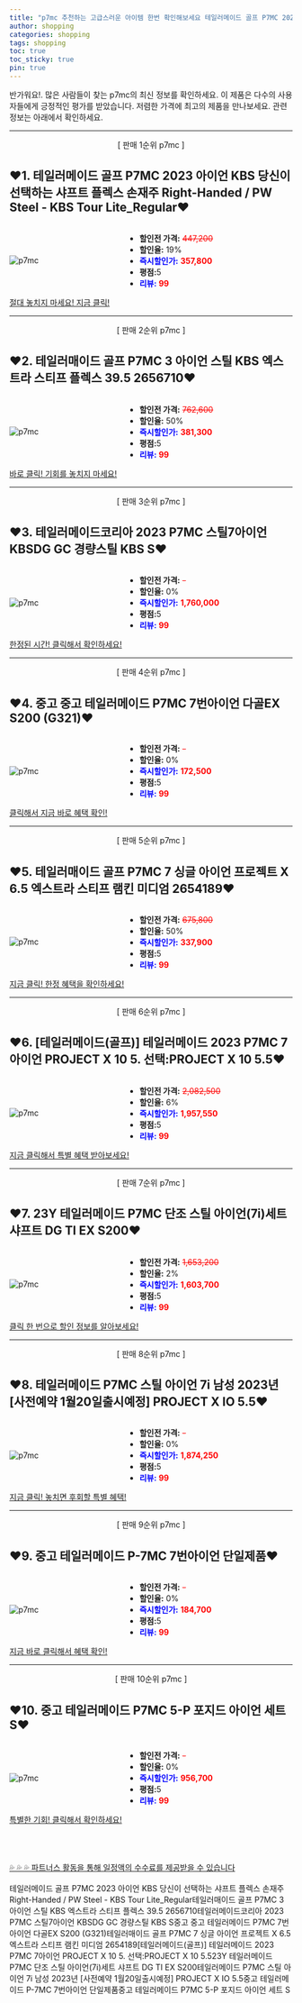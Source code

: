 ```yaml
---
title: "p7mc 추천하는 고급스러운 아이템 한번 확인해보세요 테일러메이드 골프 P7MC 2023 아이언"
author: shopping
categories: shopping
tags: shopping
toc: true
toc_sticky: true
pin: true
---
```

반가워요!. 많은 사람들이 찾는 p7mc의 최신 정보를 확인하세요. 이 제품은 다수의 사용자들에게 긍정적인 평가를 받았습니다. 저렴한 가격에 최고의 제품을 만나보세요. 관련 정보는 아래에서 확인하세요.

---
<p class="toplist" style="margin: 0 auto; display: block; width: fit-content;">[ 판매 1순위 p7mc ]</p>

<h2><strong>❤️1. 테일러메이드 골프 P7MC 2023 아이언 KBS 당신이 선택하는 샤프트 플렉스 손재주 Right-Handed / PW Steel - KBS Tour Lite_Regular❤️</strong></h2>

<div style="display: flex; align-items: center;">
    <div style="flex: 0.4;">
        <img src="https://thumbnail6.coupangcdn.com/thumbnails/remote/230x230ex/image/vendor_inventory/9fc7/fbf63d4d82820388a7bcd46a7dd9ecee00536b459b604a2ffc17631a96f1.jpg" alt="p7mc" style="max-width: 100%;">
    </div>
    <div style="flex: 0.6; margin-left: 10px;">
        <ul>
            <li><strong>할인전 가격:</strong> <del style="color: red;">447,200</del></li>
            <li><strong>할인율:</strong> 19%</li>
            <li><span style='color:blue'><strong>즉시할인가:</strong></span> <span style='color:red'><strong>357,800</strong></span></li>
            <li><strong>평점:</strong>5</li>
            <li><span style='color:blue'><strong>리뷰:</strong></span> <span style='color:red'><strong>99</strong></span></li>
        </ul>
    </div>
</div>
<div class="center">
    <a href="https://selin100587001.github.io?lptag=AF9450613&subid=githubio&pageKey=8175457011&traceid=V0-153&itemId=23362550078&vendorItemId=90575949149" class="myButton">
        절대 놓치지 마세요! 지금 클릭!
    </a>
</div>


---
<p class="toplist" style="margin: 0 auto; display: block; width: fit-content;">[ 판매 2순위 p7mc ]</p>

<h2><strong>❤️2. 테일러매이드 골프 P7MC 3 아이언 스틸 KBS 엑스트라 스티프 플렉스 39.5 2656710❤️</strong></h2>

<div style="display: flex; align-items: center;">
    <div style="flex: 0.4;">
        <img src="https://thumbnail9.coupangcdn.com/thumbnails/remote/230x230ex/image/vendor_inventory/dfc1/92cc89a75f1ef75c21726539c7bd88109e9e87536d6fae348b9b16615992.jpg" alt="p7mc" style="max-width: 100%;">
    </div>
    <div style="flex: 0.6; margin-left: 10px;">
        <ul>
            <li><strong>할인전 가격:</strong> <del style="color: red;">762,600</del></li>
            <li><strong>할인율:</strong> 50%</li>
            <li><span style='color:blue'><strong>즉시할인가:</strong></span> <span style='color:red'><strong>381,300</strong></span></li>
            <li><strong>평점:</strong>5</li>
            <li><span style='color:blue'><strong>리뷰:</strong></span> <span style='color:red'><strong>99</strong></span></li>
        </ul>
    </div>
</div>
<div class="center">
    <a href="https://selin100587001.github.io?lptag=AF9450613&subid=githubio&pageKey=8081192078&traceid=V0-153&itemId=22786772756&vendorItemId=90792681964" class="myButton">
        바로 클릭! 기회를 놓치지 마세요!
    </a>
</div>


---
<p class="toplist" style="margin: 0 auto; display: block; width: fit-content;">[ 판매 3순위 p7mc ]</p>

<h2><strong>❤️3. 테일러메이드코리아 2023 P7MC 스틸7아이언 KBSDG GC 경량스틸 KBS S❤️</strong></h2>

<div style="display: flex; align-items: center;">
    <div style="flex: 0.4;">
        <img src="https://thumbnail8.coupangcdn.com/thumbnails/remote/230x230ex/image/vendor_inventory/b636/61a687bea68d40911cb242067718ebdc40933b84b03ba77a55f6c81565b5.jpg" alt="p7mc" style="max-width: 100%;">
    </div>
    <div style="flex: 0.6; margin-left: 10px;">
        <ul>
            <li><strong>할인전 가격:</strong> <del style="color: red;">-</del></li>
            <li><strong>할인율:</strong> 0%</li>
            <li><span style='color:blue'><strong>즉시할인가:</strong></span> <span style='color:red'><strong>1,760,000</strong></span></li>
            <li><strong>평점:</strong>5</li>
            <li><span style='color:blue'><strong>리뷰:</strong></span> <span style='color:red'><strong>99</strong></span></li>
        </ul>
    </div>
</div>
<div class="center">
    <a href="https://selin100587001.github.io?lptag=AF9450613&subid=githubio&pageKey=7300384002&traceid=V0-153&itemId=18680043658&vendorItemId=85804216357" class="myButton">
        한정된 시간! 클릭해서 확인하세요!
    </a>
</div>


---
<p class="toplist" style="margin: 0 auto; display: block; width: fit-content;">[ 판매 4순위 p7mc ]</p>

<h2><strong>❤️4. 중고 중고 테일러메이드 P7MC 7번아이언 다골EX S200 (G321)❤️</strong></h2>

<div style="display: flex; align-items: center;">
    <div style="flex: 0.4;">
        <img src="https://thumbnail10.coupangcdn.com/thumbnails/remote/230x230ex/image/vendor_inventory/b78a/d44b2b48054398694f1cd139ff195930be7547c6e81d17da0470f759d6bf.jpg" alt="p7mc" style="max-width: 100%;">
    </div>
    <div style="flex: 0.6; margin-left: 10px;">
        <ul>
            <li><strong>할인전 가격:</strong> <del style="color: red;">-</del></li>
            <li><strong>할인율:</strong> 0%</li>
            <li><span style='color:blue'><strong>즉시할인가:</strong></span> <span style='color:red'><strong>172,500</strong></span></li>
            <li><strong>평점:</strong>5</li>
            <li><span style='color:blue'><strong>리뷰:</strong></span> <span style='color:red'><strong>99</strong></span></li>
        </ul>
    </div>
</div>
<div class="center">
    <a href="https://selin100587001.github.io?lptag=AF9450613&subid=githubio&pageKey=8190549608&traceid=V0-153&itemId=23438025883&vendorItemId=90799223136" class="myButton">
        클릭해서 지금 바로 혜택 확인!
    </a>
</div>


---
<p class="toplist" style="margin: 0 auto; display: block; width: fit-content;">[ 판매 5순위 p7mc ]</p>

<h2><strong>❤️5. 테일러매이드 골프 P7MC 7 싱글 아이언 프로젝트 X 6.5 엑스트라 스티프 램킨 미디엄 2654189❤️</strong></h2>

<div style="display: flex; align-items: center;">
    <div style="flex: 0.4;">
        <img src="https://thumbnail8.coupangcdn.com/thumbnails/remote/230x230ex/image/vendor_inventory/e639/f4c4e7523848a3b8d38c83139124542762f1c88b4bfbcd2d6122f0289a78.jpg" alt="p7mc" style="max-width: 100%;">
    </div>
    <div style="flex: 0.6; margin-left: 10px;">
        <ul>
            <li><strong>할인전 가격:</strong> <del style="color: red;">675,800</del></li>
            <li><strong>할인율:</strong> 50%</li>
            <li><span style='color:blue'><strong>즉시할인가:</strong></span> <span style='color:red'><strong>337,900</strong></span></li>
            <li><strong>평점:</strong>5</li>
            <li><span style='color:blue'><strong>리뷰:</strong></span> <span style='color:red'><strong>99</strong></span></li>
        </ul>
    </div>
</div>
<div class="center">
    <a href="https://selin100587001.github.io?lptag=AF9450613&subid=githubio&pageKey=8081218447&traceid=V0-153&itemId=22786860623&vendorItemId=90792704904" class="myButton">
        지금 클릭! 한정 혜택을 확인하세요!
    </a>
</div>


---
<p class="toplist" style="margin: 0 auto; display: block; width: fit-content;">[ 판매 6순위 p7mc ]</p>

<h2><strong>❤️6. [테일러메이드(골프)] 테일러메이드 2023 P7MC 7아이언 PROJECT X 10 5. 선택:PROJECT X 10 5.5❤️</strong></h2>

<div style="display: flex; align-items: center;">
    <div style="flex: 0.4;">
        <img src="https://thumbnail6.coupangcdn.com/thumbnails/remote/230x230ex/image/vendor_inventory/8adf/597994afcff89d60a8f27e0e12719264ca0c3c7e335541a03c85901e80af.jpg" alt="p7mc" style="max-width: 100%;">
    </div>
    <div style="flex: 0.6; margin-left: 10px;">
        <ul>
            <li><strong>할인전 가격:</strong> <del style="color: red;">2,082,500</del></li>
            <li><strong>할인율:</strong> 6%</li>
            <li><span style='color:blue'><strong>즉시할인가:</strong></span> <span style='color:red'><strong>1,957,550</strong></span></li>
            <li><strong>평점:</strong>5</li>
            <li><span style='color:blue'><strong>리뷰:</strong></span> <span style='color:red'><strong>99</strong></span></li>
        </ul>
    </div>
</div>
<div class="center">
    <a href="https://selin100587001.github.io?lptag=AF9450613&subid=githubio&pageKey=8239181561&traceid=V0-153&itemId=23712378782&vendorItemId=90737334530" class="myButton">
        지금 클릭해서 특별 혜택 받아보세요!
    </a>
</div>


---
<p class="toplist" style="margin: 0 auto; display: block; width: fit-content;">[ 판매 7순위 p7mc ]</p>

<h2><strong>❤️7. 23Y 테일러메이드 P7MC 단조 스틸 아이언(7i)세트 샤프트 DG TI EX S200❤️</strong></h2>

<div style="display: flex; align-items: center;">
    <div style="flex: 0.4;">
        <img src="https://thumbnail9.coupangcdn.com/thumbnails/remote/230x230ex/image/vendor_inventory/711f/eac5bb5c6aaf7b9a5cb3c4c41d46e65842b18274941cd4e2e6dac3bdd280.jpg" alt="p7mc" style="max-width: 100%;">
    </div>
    <div style="flex: 0.6; margin-left: 10px;">
        <ul>
            <li><strong>할인전 가격:</strong> <del style="color: red;">1,653,200</del></li>
            <li><strong>할인율:</strong> 2%</li>
            <li><span style='color:blue'><strong>즉시할인가:</strong></span> <span style='color:red'><strong>1,603,700</strong></span></li>
            <li><strong>평점:</strong>5</li>
            <li><span style='color:blue'><strong>리뷰:</strong></span> <span style='color:red'><strong>99</strong></span></li>
        </ul>
    </div>
</div>
<div class="center">
    <a href="https://selin100587001.github.io?lptag=AF9450613&subid=githubio&pageKey=8108768778&traceid=V0-153&itemId=22963160035&vendorItemId=89997183433" class="myButton">
        클릭 한 번으로 할인 정보를 알아보세요!
    </a>
</div>


---
<p class="toplist" style="margin: 0 auto; display: block; width: fit-content;">[ 판매 8순위 p7mc ]</p>

<h2><strong>❤️8. 테일러메이드 P7MC 스틸 아이언 7i 남성 2023년 [사전예약 1월20일출시예정] PROJECT X IO 5.5❤️</strong></h2>

<div style="display: flex; align-items: center;">
    <div style="flex: 0.4;">
        <img src="https://thumbnail9.coupangcdn.com/thumbnails/remote/230x230ex/image/vendor_inventory/9897/28e4cee777db30a5d68e835a9d8a15c8c53f2b71c4ae4d81a5ee53776116.jpg" alt="p7mc" style="max-width: 100%;">
    </div>
    <div style="flex: 0.6; margin-left: 10px;">
        <ul>
            <li><strong>할인전 가격:</strong> <del style="color: red;">-</del></li>
            <li><strong>할인율:</strong> 0%</li>
            <li><span style='color:blue'><strong>즉시할인가:</strong></span> <span style='color:red'><strong>1,874,250</strong></span></li>
            <li><strong>평점:</strong>5</li>
            <li><span style='color:blue'><strong>리뷰:</strong></span> <span style='color:red'><strong>99</strong></span></li>
        </ul>
    </div>
</div>
<div class="center">
    <a href="https://selin100587001.github.io?lptag=AF9450613&subid=githubio&pageKey=7044175460&traceid=V0-153&itemId=17429008493&vendorItemId=84598067021" class="myButton">
        지금 클릭! 놓치면 후회할 특별 혜택!
    </a>
</div>


---
<p class="toplist" style="margin: 0 auto; display: block; width: fit-content;">[ 판매 9순위 p7mc ]</p>

<h2><strong>❤️9. 중고 테일러메이드 P-7MC 7번아이언 단일제품❤️</strong></h2>

<div style="display: flex; align-items: center;">
    <div style="flex: 0.4;">
        <img src="https://thumbnail7.coupangcdn.com/thumbnails/remote/230x230ex/image/vendor_inventory/61e7/3b1b185d50d4ece0dfe80ab070f563d2f14a3a35ec1c451c41554b29bf8b.jpg" alt="p7mc" style="max-width: 100%;">
    </div>
    <div style="flex: 0.6; margin-left: 10px;">
        <ul>
            <li><strong>할인전 가격:</strong> <del style="color: red;">-</del></li>
            <li><strong>할인율:</strong> 0%</li>
            <li><span style='color:blue'><strong>즉시할인가:</strong></span> <span style='color:red'><strong>184,700</strong></span></li>
            <li><strong>평점:</strong>5</li>
            <li><span style='color:blue'><strong>리뷰:</strong></span> <span style='color:red'><strong>99</strong></span></li>
        </ul>
    </div>
</div>
<div class="center">
    <a href="https://selin100587001.github.io?lptag=AF9450613&subid=githubio&pageKey=7614818529&traceid=V0-153&itemId=20175536350&vendorItemId=87267468685" class="myButton">
        지금 바로 클릭해서 혜택 확인!
    </a>
</div>


---
<p class="toplist" style="margin: 0 auto; display: block; width: fit-content;">[ 판매 10순위 p7mc ]</p>

<h2><strong>❤️10. 중고 테일러메이드 P7MC 5-P 포지드 아이언 세트 S❤️</strong></h2>

<div style="display: flex; align-items: center;">
    <div style="flex: 0.4;">
        <img src="https://thumbnail10.coupangcdn.com/thumbnails/remote/230x230ex/image/vendor_inventory/a869/975aec85b1922e07d85f4fa622f58110485d79e3e2b2a612a0197ea67e93.jpg" alt="p7mc" style="max-width: 100%;">
    </div>
    <div style="flex: 0.6; margin-left: 10px;">
        <ul>
            <li><strong>할인전 가격:</strong> <del style="color: red;">-</del></li>
            <li><strong>할인율:</strong> 0%</li>
            <li><span style='color:blue'><strong>즉시할인가:</strong></span> <span style='color:red'><strong>956,700</strong></span></li>
            <li><strong>평점:</strong>5</li>
            <li><span style='color:blue'><strong>리뷰:</strong></span> <span style='color:red'><strong>99</strong></span></li>
        </ul>
    </div>
</div>
<div class="center">
    <a href="https://selin100587001.github.io?lptag=AF9450613&subid=githubio&pageKey=7800650100&traceid=V0-153&itemId=21125694235&vendorItemId=90332533558" class="myButton">
        특별한 기회! 클릭해서 확인하세요!
    </a>
</div>

<br><br><br>[💦 💦 💦 파트너스 활동을 통해 일정액의 수수료를 제공받을 수 있습니다](https://link.coupang.com/a/bcpT2c)<br><br>테일러메이드 골프 P7MC 2023 아이언 KBS 당신이 선택하는 샤프트 플렉스 손재주 Right-Handed / PW Steel - KBS Tour Lite_Regular테일러매이드 골프 P7MC 3 아이언 스틸 KBS 엑스트라 스티프 플렉스 39.5 2656710테일러메이드코리아 2023 P7MC 스틸7아이언 KBSDG GC 경량스틸 KBS S중고 중고 테일러메이드 P7MC 7번아이언 다골EX S200 (G321)테일러매이드 골프 P7MC 7 싱글 아이언 프로젝트 X 6.5 엑스트라 스티프 램킨 미디엄 2654189[테일러메이드(골프)] 테일러메이드 2023 P7MC 7아이언 PROJECT X 10 5. 선택:PROJECT X 10 5.523Y 테일러메이드 P7MC 단조 스틸 아이언(7i)세트 샤프트 DG TI EX S200테일러메이드 P7MC 스틸 아이언 7i 남성 2023년 [사전예약 1월20일출시예정] PROJECT X IO 5.5중고 테일러메이드 P-7MC 7번아이언 단일제품중고 테일러메이드 P7MC 5-P 포지드 아이언 세트 S